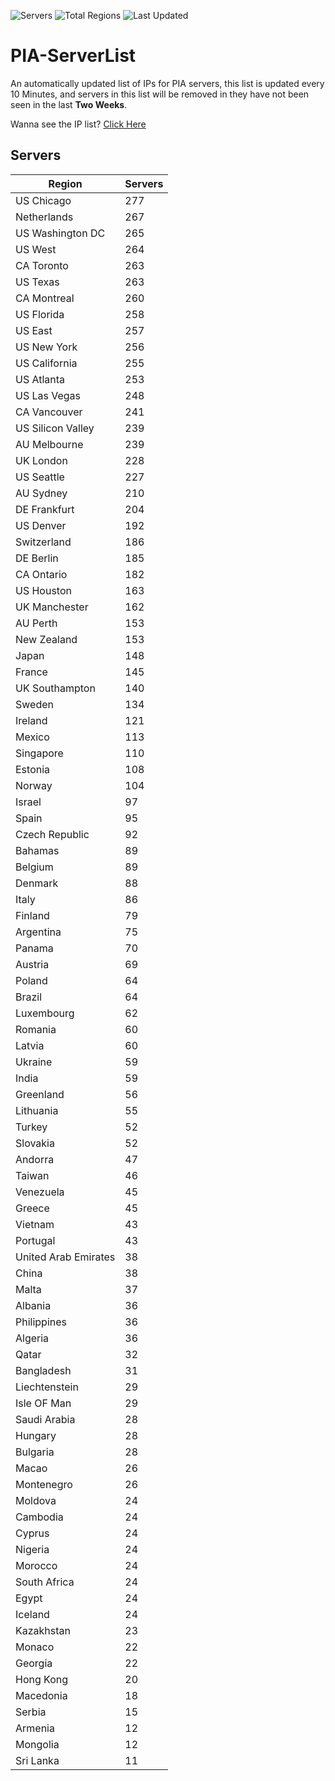 ![Servers](https://img.shields.io/badge/Servers-10,139-darkgreen)
![Total Regions](https://img.shields.io/badge/Total_Regions-97-darkgreen)
![Last Updated](https://img.shields.io/badge/Last_Updated-December_14_2024_13:01_EST-darkgreen)

# PIA-ServerList
An automatically updated list of IPs for PIA servers, this list is updated every 10 Minutes, and servers in this list will be removed in they have not been seen in the last **Two Weeks**.

Wanna see the IP list? [Click Here](./servers.json)

## Servers
| Region               | Servers |
|----------------------|---------|
| US Chicago | 277 |
| Netherlands | 267 |
| US Washington DC | 265 |
| US West | 264 |
| CA Toronto | 263 |
| US Texas | 263 |
| CA Montreal | 260 |
| US Florida | 258 |
| US East | 257 |
| US New York | 256 |
| US California | 255 |
| US Atlanta | 253 |
| US Las Vegas | 248 |
| CA Vancouver | 241 |
| US Silicon Valley | 239 |
| AU Melbourne | 239 |
| UK London | 228 |
| US Seattle | 227 |
| AU Sydney | 210 |
| DE Frankfurt | 204 |
| US Denver | 192 |
| Switzerland | 186 |
| DE Berlin | 185 |
| CA Ontario | 182 |
| US Houston | 163 |
| UK Manchester | 162 |
| AU Perth | 153 |
| New Zealand | 153 |
| Japan | 148 |
| France | 145 |
| UK Southampton | 140 |
| Sweden | 134 |
| Ireland | 121 |
| Mexico | 113 |
| Singapore | 110 |
| Estonia | 108 |
| Norway | 104 |
| Israel | 97 |
| Spain | 95 |
| Czech Republic | 92 |
| Bahamas | 89 |
| Belgium | 89 |
| Denmark | 88 |
| Italy | 86 |
| Finland | 79 |
| Argentina | 75 |
| Panama | 70 |
| Austria | 69 |
| Poland | 64 |
| Brazil | 64 |
| Luxembourg | 62 |
| Romania | 60 |
| Latvia | 60 |
| Ukraine | 59 |
| India | 59 |
| Greenland | 56 |
| Lithuania | 55 |
| Turkey | 52 |
| Slovakia | 52 |
| Andorra | 47 |
| Taiwan | 46 |
| Venezuela | 45 |
| Greece | 45 |
| Vietnam | 43 |
| Portugal | 43 |
| United Arab Emirates | 38 |
| China | 38 |
| Malta | 37 |
| Albania | 36 |
| Philippines | 36 |
| Algeria | 36 |
| Qatar | 32 |
| Bangladesh | 31 |
| Liechtenstein | 29 |
| Isle OF Man | 29 |
| Saudi Arabia | 28 |
| Hungary | 28 |
| Bulgaria | 28 |
| Macao | 26 |
| Montenegro | 26 |
| Moldova | 24 |
| Cambodia | 24 |
| Cyprus | 24 |
| Nigeria | 24 |
| Morocco | 24 |
| South Africa | 24 |
| Egypt | 24 |
| Iceland | 24 |
| Kazakhstan | 23 |
| Monaco | 22 |
| Georgia | 22 |
| Hong Kong | 20 |
| Macedonia | 18 |
| Serbia | 15 |
| Armenia | 12 |
| Mongolia | 12 |
| Sri Lanka | 11 |